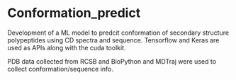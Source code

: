 # Conformation_predict
Development of a ML model to predcit conformation of secondary structure polypeptides using CD spectra and sequence.
Tensorflow and Keras are used as APIs along with the cuda toolkit.

PDB data collected from RCSB and BioPython and MDTraj were used to collect conformation/sequence info.
